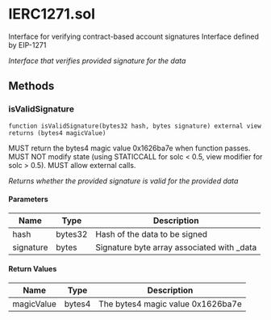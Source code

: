 
# IERC1271.sol

    
Interface for verifying contract-based account signatures
Interface defined by EIP-1271

    
*Interface that verifies provided signature for the data*
## Methods
### isValidSignature
```solidity
function isValidSignature(bytes32 hash, bytes signature) external view returns (bytes4 magicValue)
```

            
MUST return the bytes4 magic value 0x1626ba7e when function passes. MUST NOT modify state (using STATICCALL for solc < 0.5, view modifier for solc > 0.5). MUST allow external calls.

            
*Returns whether the provided signature is valid for the provided data*
#### Parameters

| Name | Type | Description |
|---|---|---|
| hash | bytes32 | Hash of the data to be signed |
| signature | bytes | Signature byte array associated with _data |

#### Return Values

| Name | Type | Description |
|---|---|---|
| magicValue | bytes4 | The bytes4 magic value 0x1626ba7e |


